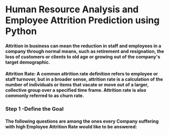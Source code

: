 # Human Resource Analysis and Employee Attrition Prediction using Python

#### Attrition in business can mean the reduction in staff and employees in a company through normal means, such as retirement and resignation, the loss of customers or clients to old age or growing out of the company's target demographic.

#### Attrition Rate: A common attrition rate definition refers to employee or staff turnover, but in a broader sense, attrition rate is a calculation of the number of individuals or items that vacate or move out of a larger, collective group over a specified time frame. Attrition rate is also commonly referred to as churn rate. 

### Step 1 -Define the Goal

#### The following questions are among the ones every Company suffering with high Employee Attrition Rate would like to be answered:
